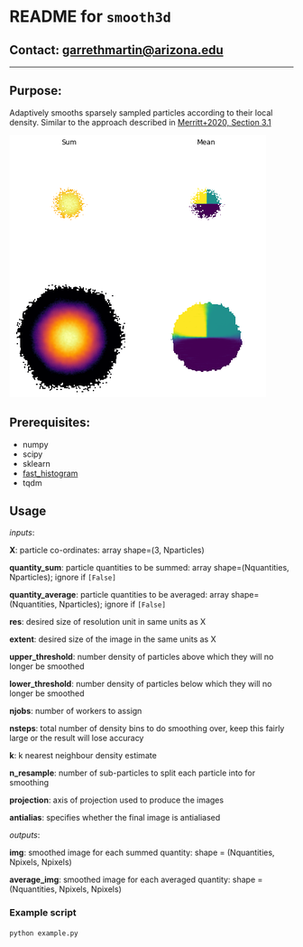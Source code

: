 # **README** for `smooth3d`

## Contact: <garrethmartin@arizona.edu>

-----

## Purpose:

Adaptively smooths sparsely sampled particles according to their local density. 
Similar to the approach described in [Merritt+2020, Section 3.1](https://ui.adsabs.harvard.edu/abs/2020MNRAS.495.4570M/abstract "Merritt+2020")

![](example.png)

## Prerequisites:

  - numpy
  - scipy
  - sklearn
  - [fast_histogram](https://pypi.org/project/fast-histogram/)
  - tqdm

## Usage

*inputs*:

   **X**:            particle co-ordinates: array shape=(3, Nparticles)
   
   **quantity_sum**: particle quantities to be summed: array shape=(Nquantities, Nparticles); ignore if `[False]`
   
   **quantity_average**: particle quantities to be averaged: array shape=(Nquantities, Nparticles); ignore if `[False]`
   
   **res**:          desired size of resolution unit in same units as X
   
   **extent**:       desired size of the image in the same units as X
   
   **upper_threshold**: number density of particles above which they will no longer be smoothed
   
   **lower_threshold**: number density of particles below which they will no longer be smoothed
   
   **njobs**:        number of workers to assign
   
   **nsteps**:       total number of density bins to do smoothing over, keep this fairly large or the result will lose accuracy
   
   **k**:            k nearest neighbour density estimate
   
   **n_resample**:   number of sub-particles to split each particle into for smoothing
   
   **projection**:   axis of projection used to produce the images
   
   **antialias**:    specifies whether the final image is antialiased
   
 *outputs*:
 
   **img**:         smoothed image for each summed quantity: shape = (Nquantities, Npixels, Npixels)
   
   **average_img**: smoothed image for each averaged quantity: shape = (Nquantities, Npixels, Npixels)

### Example script

  `python example.py`

